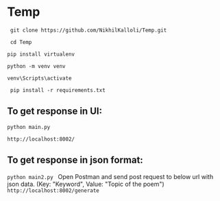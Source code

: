 # Temp

``` git clone https://github.com/NikhilKalloli/Temp.git```

``` cd Temp```

``` pip install virtualenv ```

``` python -m venv venv ```

``` venv\Scripts\activate ```

``` pip install -r requirements.txt```

## To get response in UI:  
``` python main.py ```

``` http://localhost:8002/ ```

## To get response in json format:  
``` python main2.py  ```
Open Postman and send post request to below url with json data. (Key: "Keyword", Value: "Topic of the poem")  
``` http://localhost:8002/generate ```